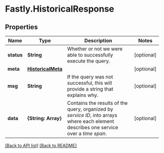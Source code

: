 # Fastly.HistoricalResponse

## Properties

Name | Type | Description | Notes
------------ | ------------- | ------------- | -------------
**status** | **String** | Whether or not we were able to successfully execute the query. | [optional] 
**meta** | [**HistoricalMeta**](HistoricalMeta.md) |  | [optional] 
**msg** | **String** | If the query was not successful, this will provide a string that explains why. | [optional] 
**data** | **{String: Array}** | Contains the results of the query, organized by *service ID*, into arrays where each element describes one service over a *time span*. | [optional] 


[[Back to API list]](../../README.md#endpoints) [[Back to README]](../../README.md)
